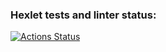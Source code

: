 ### Hexlet tests and linter status:
[![Actions Status](https://github.com/yas-7/java-project-71/actions/workflows/hexlet-check.yml/badge.svg)](https://github.com/yas-7/java-project-71/actions)